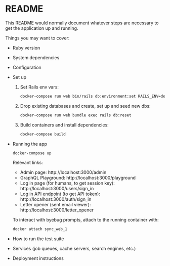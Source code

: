 # README

This README would normally document whatever steps are necessary to get the
application up and running.

Things you may want to cover:

* Ruby version

* System dependencies

* Configuration

* Set up
    1. Set Rails env vars:
        ```bash
        docker-compose run web bin/rails db:environment:set RAILS_ENV=development
        ```
    1. Drop existing databases and create, set up and seed new dbs:
        ```bash
        docker-compose run web bundle exec rails db:reset
        ```
    1. Build containers and install dependencies:
        ```bash
        docker-compose build
        ```

* Running the app

    ```bash
    docker-compose up
    ```

    Relevant links:

    * Admin page: http://localhost:3000/admin
    * GraphQL Playground: http://localhost:3000/playground
    * Log in page (for humans, to get session key): http://localhost:3000/users/sign_in
    * Log in API endpoint (to get API token): http://localhost:3000/auth/sign_in
    * Letter opener (sent email viewer): http://localhost:3000/letter_opener

    To interact with byebug prompts, attach to the running container with:

    ```bash
    docker attach sync_web_1
    ```

* How to run the test suite

* Services (job queues, cache servers, search engines, etc.)

* Deployment instructions
